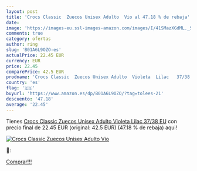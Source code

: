 ```yaml
---
layout: post
title: 'Crocs Classic  Zuecos Unisex Adulto  Vio al 47.18 % de rebaja'
date: 
image: 'https://images-eu.ssl-images-amazon.com/images/I/41SMazXGdML._SL200_.jpg'
comments: true
category: ofertas
author: ring
slug: 'B01A6L9OZO-es'
actualPrice: 22.45 EUR
currency: EUR
price: 22.45
comparePrice: 42.5 EUR
prodname: 'Crocs Classic  Zuecos Unisex Adulto  Violeta  Lilac   37/38 EU'
country: 'es'
flag: '🇪🇸'
buyurl: 'https://www.amazon.es/dp/B01A6L9OZO/?tag=tolees-21'
descuento: '47.18'
average: '22.45'
---
```


Tienes [Crocs Classic  Zuecos Unisex Adulto  Violeta  Lilac   37/38 EU](https://www.amazon.es/dp/B01A6L9OZO/?tag=tolees-21) con precio final de  22.45 EUR (original: 42.5 EUR) (47.18 %  de rebaja) aqui!

[![Crocs Classic  Zuecos Unisex Adulto  Vio](https://images-eu.ssl-images-amazon.com/images/I/41SMazXGdML._SL200_.jpg)](https://www.amazon.es/dp/B01A6L9OZO/?tag=tolees-21)

🔎:


[Comprar!!!](https://www.amazon.es/dp/B01A6L9OZO/?tag=tolees-21)
